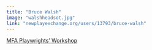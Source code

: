 ```yaml
---
title: "Bruce Walsh"
image: "walshheadsot.jpg"
link: "newplayexchange.org/users/13793/bruce-walsh"
---
```


[MFA Playwrights’ Workshop](/affiliated-artists/mfa-playwrights-workshop)
